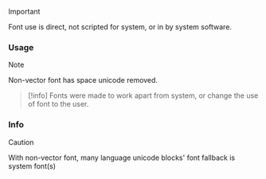 > [!IMPORTANT]
> Font use is direct, not scripted for system, or in by system software.

### Usage
> [!Note]
> Non-vector font has space unicode removed.

> [!info]
> Fonts were made to work apart from system, or change the use of font to the user.

### Info
> [!Caution]
> With non-vector font, many language unicode blocks' font fallback is system font(s) 

